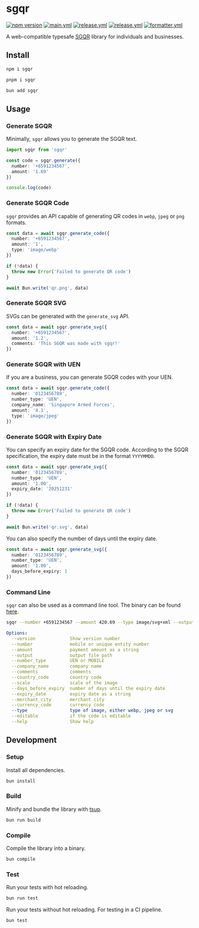 # sgqr

[![npm version](https://badge.fury.io/js/sgqr.svg)](https://www.npmjs.com/package/sgqr)
[![main.yml](https://github.com/winstxnhdw/sgqr/actions/workflows/main.yml/badge.svg)](https://github.com/winstxnhdw/sgqr/actions/workflows/main.yml)
[![release.yml](https://github.com/winstxnhdw/sgqr/actions/workflows/release.yml/badge.svg)](https://github.com/winstxnhdw/sgqr/actions/workflows/release.yml)
[![release.yml](https://github.com/winstxnhdw/sgqr/actions/workflows/publish.yml/badge.svg)](https://github.com/winstxnhdw/sgqr/actions/workflows/publish.yml)
[![formatter.yml](https://github.com/winstxnhdw/sgqr/actions/workflows/formatter.yml/badge.svg)](https://github.com/winstxnhdw/sgqr/actions/workflows/formatter.yml)

A web-compatible typesafe [SGQR](https://www.mas.gov.sg/development/e-payments/sgqr) library for individuals and businesses.

## Install

```bash
npm i sgqr
```

```bash
pnpm i sgqr
```

```bash
bun add sgqr
```

## Usage

### Generate SGQR

Minimally, `sgqr` allows you to generate the SGQR text.

```ts
import sgqr from 'sgqr'

const code = sgqr.generate({
  number: '+6591234567',
  amount: '1.69'
})

console.log(code)
```

### Generate SGQR Code

`sgqr` provides an API capable of generating QR codes in `webp`, `jpeg` or `png` formats.

```ts
const data = await sgqr.generate_code({
  number: '+6591234567',
  amount: '1',
  type: 'image/webp'
})

if (!data) {
  throw new Error('Failed to generate QR code')
}

await Bun.write('qr.png', data)
```

### Generate SGQR SVG

SVGs can be generated with the `generate_svg` API.

```ts
const data = await sgqr.generate_svg({
  number: '+6591234567',
  amount: '1.2',
  comments: 'This SGQR was made with sgqr!'
})
```

### Generate SGQR with UEN

If you are a business, you can generate SGQR codes with your UEN.

```ts
const data = await sgqr.generate_code({
  number: '0123456789',
  number_type: 'UEN',
  company_name: 'Singapore Armed Forces',
  amount: '4.1',
  type: 'image/jpeg'
})
```

### Generate SGQR with Expiry Date

You can specify an expiry date for the SGQR code. According to the SGQR specification, the expiry date must be in the format `YYYYMMDD`.

```ts
const data = await sgqr.generate_svg({
  number: '0123456789',
  number_type: 'UEN',
  amount: '1.00',
  expiry_date: '20251231'
})

if (!data) {
  throw new Error('Failed to generate QR code')
}

await Bun.write('qr.svg', data)
```

You can also specify the number of days until the expiry date.

```ts
const data = await sgqr.generate_svg({
  number: '0123456789',
  number_type: 'UEN',
  amount: '1.00',
  days_before_expiry: 1
})
```

### Command Line

`sgqr` can also be used as a command line tool. The binary can be found [here](https://github.com/winstxnhdw/sgqr/releases/tag/latest).

```bash
sgqr --number +6591234567 --amount 420.69 --type image/svg+xml --output qr.svg
```

```yml
Options:
  --version             Show version number                             [boolean]
  --number              mobile or unique entity number                  [string] [required]
  --amount              payment amount as a string                      [string] [required]
  --output              output file path                                [string] [required]
  --number_type         UEN or MOBILE                                   [string]
  --company_name        company name                                    [string]
  --comments            comments                                        [string]
  --country_code        country code                                    [string]
  --scale               scale of the image                              [number]
  --days_before_expiry  number of days until the expiry date            [number]
  --expiry_date         expiry date as a string                         [string]
  --merchant_city       merchant city                                   [string]
  --currency_code       currency code                                   [string]
  --type                type of image, either webp, jpeg or svg         [choices: "image/webp", "image/jpeg", "image/svg+xml"]
  --editable            if the code is editable                         [boolean]
  --help                Show help                                       [boolean]
```

## Development

### Setup

Install all dependencies.

```bash
bun install
```

### Build

Minify and bundle the library with [tsup](https://github.com/egoist/tsup).

```bash
bun run build
```

### Compile

Compile the library into a binary.

```bash
bun compile
```

### Test

Run your tests with hot reloading.

```bash
bun run test
```

Run your tests without hot reloading. For testing in a CI pipeline.

```bash
bun test
```
